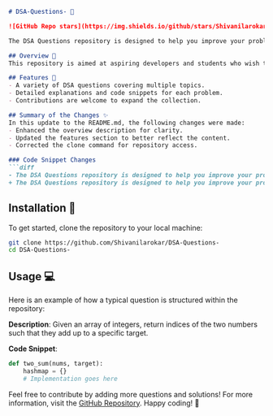 ```markdown
# DSA-Questions- 📖

![GitHub Repo stars](https://img.shields.io/github/stars/Shivanilarokar/DSA-Questions-) ![GitHub forks](https://img.shields.io/github/forks/Shivanilarokar/DSA-Questions-) ![GitHub issues](https://img.shields.io/github/issues/Shivanilarokar/DSA-Questions-)

The DSA Questions repository is designed to help you improve your problem-solving skills through a collection of coding challenges and solutions. This repository serves as a resource for practicing Data Structures and Algorithms (DSA) questions, providing detailed explanations and code snippets for each problem. Whether you're preparing for interviews or just looking to sharpen your skills, this repository is a great place to start.

## Overview 🚀
This repository is aimed at aspiring developers and students who wish to enhance their understanding of data structures and algorithms through hands-on problem-solving.

## Features 🌟
- A variety of DSA questions covering multiple topics.
- Detailed explanations and code snippets for each problem.
- Contributions are welcome to expand the collection.

## Summary of the Changes ✨
In this update to the README.md, the following changes were made:
- Enhanced the overview description for clarity.
- Updated the features section to better reflect the content.
- Corrected the clone command for repository access.

### Code Snippet Changes
```diff
- The DSA Questions repository is designed to help you improve your problem-solving skills by offering a variety of questions and solutions.
+ The DSA Questions repository is designed to help you improve your problem-solving skills through a collection of coding challenges and solutions.
```

## Installation 🚧
To get started, clone the repository to your local machine:
```bash
git clone https://github.com/Shivanilarokar/DSA-Questions-
cd DSA-Questions-
```

## Usage 💻
Here is an example of how a typical question is structured within the repository:

**Description**: Given an array of integers, return indices of the two numbers such that they add up to a specific target.

**Code Snippet**:
```python
def two_sum(nums, target):
    hashmap = {}
    # Implementation goes here
```

Feel free to contribute by adding more questions and solutions! For more information, visit the [GitHub Repository](https://github.com/Shivanilarokar/DSA-Questions-). Happy coding! 🎉
```